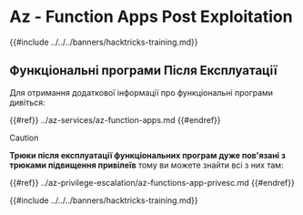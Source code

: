 # Az - Function Apps Post Exploitation

{{#include ../../../banners/hacktricks-training.md}}

## Функціональні програми Після Експлуатації

Для отримання додаткової інформації про функціональні програми дивіться:

{{#ref}}
../az-services/az-function-apps.md
{{#endref}}

> [!CAUTION]
> **Трюки після експлуатації функціональних програм дуже пов'язані з трюками підвищення привілеїв** тому ви можете знайти всі з них там:

{{#ref}}
../az-privilege-escalation/az-functions-app-privesc.md
{{#endref}}

{{#include ../../../banners/hacktricks-training.md}}
